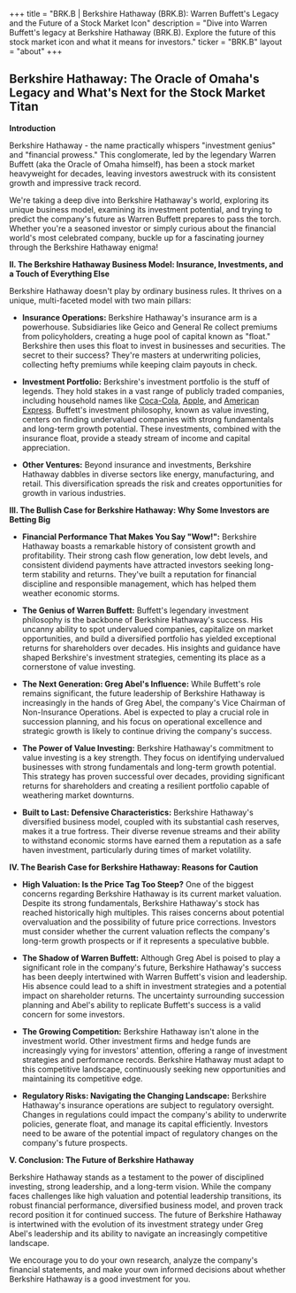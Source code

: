 +++
title = "BRK.B |  Berkshire Hathaway (BRK.B): Warren Buffett's Legacy and the Future of a Stock Market Icon"
description = "Dive into Warren Buffett's legacy at Berkshire Hathaway (BRK.B). Explore the future of this stock market icon and what it means for investors."
ticker = "BRK.B"
layout = "about"
+++

        


## Berkshire Hathaway: The Oracle of Omaha's Legacy and What's Next for the Stock Market Titan

**Introduction**

Berkshire Hathaway - the name practically whispers "investment genius" and "financial prowess." This conglomerate, led by the legendary Warren Buffett (aka the Oracle of Omaha himself), has been a stock market heavyweight for decades, leaving investors awestruck with its consistent growth and impressive track record.  

We're taking a deep dive into Berkshire Hathaway's world, exploring its unique business model, examining its investment potential, and trying to predict the company's future as Warren Buffett prepares to pass the torch.  Whether you're a seasoned investor or simply curious about the financial world's most celebrated company, buckle up for a fascinating journey through the Berkshire Hathaway enigma!

**II.  The Berkshire Hathaway Business Model:  Insurance, Investments, and a Touch of Everything Else**

Berkshire Hathaway doesn't play by ordinary business rules. It thrives on a unique, multi-faceted model with two main pillars:

* **Insurance Operations:** Berkshire Hathaway's insurance arm is a powerhouse. Subsidiaries like Geico and General Re collect premiums from policyholders, creating a huge pool of capital known as "float."  Berkshire then uses this float to invest in businesses and securities.  The secret to their success? They're masters at underwriting policies, collecting hefty premiums while keeping claim payouts in check.

* **Investment Portfolio:**  Berkshire's investment portfolio is the stuff of legends.  They hold stakes in a vast range of publicly traded companies, including household names like [Coca-Cola](/stocks/ko/), [Apple](/stocks/aapl/), and [American Express](/stocks/axp/).  Buffett's investment philosophy, known as value investing, centers on finding undervalued companies with strong fundamentals and long-term growth potential. These investments, combined with the insurance float, provide a steady stream of income and capital appreciation. 

* **Other Ventures:**  Beyond insurance and investments, Berkshire Hathaway dabbles in diverse sectors like energy, manufacturing, and retail.  This diversification spreads the risk and creates opportunities for growth in various industries.

**III. The Bullish Case for Berkshire Hathaway: Why Some Investors are Betting Big**

* **Financial Performance That Makes You Say "Wow!":** Berkshire Hathaway boasts a remarkable history of consistent growth and profitability. Their strong cash flow generation, low debt levels, and consistent dividend payments have attracted investors seeking long-term stability and returns.  They've built a reputation for financial discipline and responsible management, which has helped them weather economic storms.

* **The Genius of Warren Buffett:**  Buffett's legendary investment philosophy is the backbone of Berkshire Hathaway's success. His uncanny ability to spot undervalued companies, capitalize on market opportunities, and build a diversified portfolio has yielded exceptional returns for shareholders over decades.  His insights and guidance have shaped Berkshire's investment strategies, cementing its place as a cornerstone of value investing.

* **The Next Generation: Greg Abel's Influence:**  While Buffett's role remains significant, the future leadership of Berkshire Hathaway is increasingly in the hands of Greg Abel, the company's Vice Chairman of Non-Insurance Operations.  Abel is expected to play a crucial role in succession planning, and his focus on operational excellence and strategic growth is likely to continue driving the company's success. 

* **The Power of Value Investing:** Berkshire Hathaway's commitment to value investing is a key strength.  They focus on identifying undervalued businesses with strong fundamentals and long-term growth potential.  This strategy has proven successful over decades, providing significant returns for shareholders and creating a resilient portfolio capable of weathering market downturns.

* **Built to Last: Defensive Characteristics:** Berkshire Hathaway's diversified business model, coupled with its substantial cash reserves, makes it a true fortress.  Their diverse revenue streams and their ability to withstand economic storms have earned them a reputation as a safe haven investment, particularly during times of market volatility.

**IV. The Bearish Case for Berkshire Hathaway:  Reasons for Caution**

* **High Valuation: Is the Price Tag Too Steep?** One of the biggest concerns regarding Berkshire Hathaway is its current market valuation.  Despite its strong fundamentals, Berkshire Hathaway's stock has reached historically high multiples.  This raises concerns about potential overvaluation and the possibility of future price corrections.  Investors must consider whether the current valuation reflects the company's long-term growth prospects or if it represents a speculative bubble.

* **The Shadow of Warren Buffett:**  Although Greg Abel is poised to play a significant role in the company's future, Berkshire Hathaway's success has been deeply intertwined with Warren Buffett's vision and leadership.  His absence could lead to a shift in investment strategies and a potential impact on shareholder returns. The uncertainty surrounding succession planning and Abel's ability to replicate Buffett's success is a valid concern for some investors. 

* **The Growing Competition:**  Berkshire Hathaway isn't alone in the investment world.  Other investment firms and hedge funds are increasingly vying for investors' attention, offering a range of investment strategies and performance records.  Berkshire Hathaway must adapt to this competitive landscape, continuously seeking new opportunities and maintaining its competitive edge.

* **Regulatory Risks: Navigating the Changing Landscape:**  Berkshire Hathaway's insurance operations are subject to regulatory oversight.  Changes in regulations could impact the company's ability to underwrite policies, generate float, and manage its capital efficiently.  Investors need to be aware of the potential impact of regulatory changes on the company's future prospects. 

**V. Conclusion: The Future of Berkshire Hathaway**

Berkshire Hathaway stands as a testament to the power of disciplined investing, strong leadership, and a long-term vision.  While the company faces challenges like high valuation and potential leadership transitions, its robust financial performance, diversified business model, and proven track record position it for continued success.  The future of Berkshire Hathaway is intertwined with the evolution of its investment strategy under Greg Abel's leadership and its ability to navigate an increasingly competitive landscape.

We encourage you to do your own research, analyze the company's financial statements, and make your own informed decisions about whether Berkshire Hathaway is a good investment for you. 

        